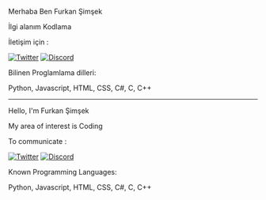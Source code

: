 Merhaba Ben Furkan Şimşek

İlgi alanım Kodlama

İletişim için : </p>
[![Twitter](https://img.shields.io/badge/Twitter-1DA1F2?style=for-the-badge&logo=twitter&logoColor=white)](https://twitter.com/Specialf_forces)
[![Discord](https://img.shields.io/badge/Discord-7289DA?style=for-the-badge&logo=discord&logoColor=white)](https://discord.gg/sNrQwFaABR)


Bilinen Proglamlama dilleri: </p>
Python,
 Javascript,
 HTML,
 CSS,
 C#,
 C,
 C++

------------------------





Hello, I'm Furkan Şimşek

My area of interest is Coding

To communicate : </p>
[![Twitter](https://img.shields.io/badge/Twitter-1DA1F2?style=for-the-badge&logo=twitter&logoColor=white)](https://twitter.com/Specialf_forces)
[![Discord](https://img.shields.io/badge/Discord-7289DA?style=for-the-badge&logo=discord&logoColor=white)](https://discord.gg/sNrQwFaABR)


Known Programming Languages:</p>
Python,
 Javascript,
 HTML,
 CSS,
 C#,
 C,
 C++

